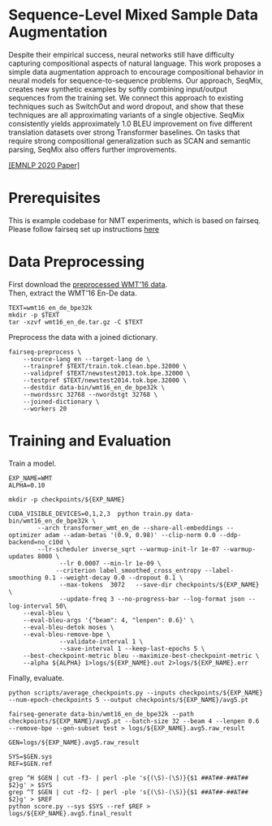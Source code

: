 # Sequence-Level Mixed Sample Data Augmentation
Despite their empirical success, neural networks still have difficulty capturing compositional aspects of natural language. This work proposes a simple data augmentation approach to encourage compositional behavior in neural models for sequence-to-sequence problems. Our approach, SeqMix, creates new synthetic examples by softly combining input/output sequences from the training set. We connect this approach to existing techniques such as SwitchOut and word dropout, and show that these techniques are all approximating variants of a single objective. SeqMix consistently yields approximately 1.0 BLEU improvement on five different translation datasets over strong Transformer baselines. On tasks that require strong compositional generalization such as SCAN and semantic parsing, SeqMix also offers further improvements.

[[EMNLP 2020 Paper]](https://arxiv.org/abs/2011.09039)

# Prerequisites
This is example codebase for NMT experiments, which is based on fairseq. Please follow fairseq set up instructions [here](https://github.com/pytorch/fairseq)

# Data Preprocessing
First download the [preprocessed WMT'16 data](https://drive.google.com/uc?export=download&id=0B_bZck-ksdkpM25jRUN2X2UxMm8). <br />
Then, extract the WMT'16 En-De data.
```
TEXT=wmt16_en_de_bpe32k
mkdir -p $TEXT
tar -xzvf wmt16_en_de.tar.gz -C $TEXT
```

Preprocess the data with a joined dictionary.
```
fairseq-preprocess \
    --source-lang en --target-lang de \
    --trainpref $TEXT/train.tok.clean.bpe.32000 \
    --validpref $TEXT/newstest2013.tok.bpe.32000 \
    --testpref $TEXT/newstest2014.tok.bpe.32000 \
    --destdir data-bin/wmt16_en_de_bpe32k \
    --nwordssrc 32768 --nwordstgt 32768 \
    --joined-dictionary \
    --workers 20
```

# Training and Evaluation
Train a model.
```
EXP_NAME=WMT
ALPHA=0.10

mkdir -p checkpoints/${EXP_NAME}

CUDA_VISIBLE_DEVICES=0,1,2,3  python train.py data-bin/wmt16_en_de_bpe32k \
        --arch transformer_wmt_en_de --share-all-embeddings --optimizer adam --adam-betas '(0.9, 0.98)' --clip-norm 0.0 --ddp-backend=no_c10d \
        --lr-scheduler inverse_sqrt --warmup-init-lr 1e-07 --warmup-updates 8000 \
              --lr 0.0007 --min-lr 1e-09 \
             --criterion label_smoothed_cross_entropy --label-smoothing 0.1 --weight-decay 0.0 --dropout 0.1 \
              --max-tokens  3072   --save-dir checkpoints/${EXP_NAME}  \
              --update-freq 3 --no-progress-bar --log-format json --log-interval 50\
    --eval-bleu \
    --eval-bleu-args '{"beam": 4, "lenpen": 0.6}' \
    --eval-bleu-detok moses \
    --eval-bleu-remove-bpe \
              --validate-interval 1 \
              --save-interval 1 --keep-last-epochs 5 \
    --best-checkpoint-metric bleu --maximize-best-checkpoint-metric \
    --alpha ${ALPHA} 1>logs/${EXP_NAME}.out 2>logs/${EXP_NAME}.err

```

Finally, evaluate.
```
python scripts/average_checkpoints.py --inputs checkpoints/${EXP_NAME} --num-epoch-checkpoints 5 --output checkpoints/${EXP_NAME}/avg5.pt

fairseq-generate data-bin/wmt16_en_de_bpe32k --path checkpoints/${EXP_NAME}/avg5.pt --batch-size 32 --beam 4 --lenpen 0.6 --remove-bpe --gen-subset test > logs/${EXP_NAME}.avg5.raw_result

GEN=logs/${EXP_NAME}.avg5.raw_result

SYS=$GEN.sys
REF=$GEN.ref

grep ^H $GEN | cut -f3- | perl -ple 's{(\S)-(\S)}{$1 ##AT##-##AT## $2}g' > $SYS
grep ^T $GEN | cut -f2- | perl -ple 's{(\S)-(\S)}{$1 ##AT##-##AT## $2}g' > $REF
python score.py --sys $SYS --ref $REF > logs/${EXP_NAME}.avg5.final_result

```


